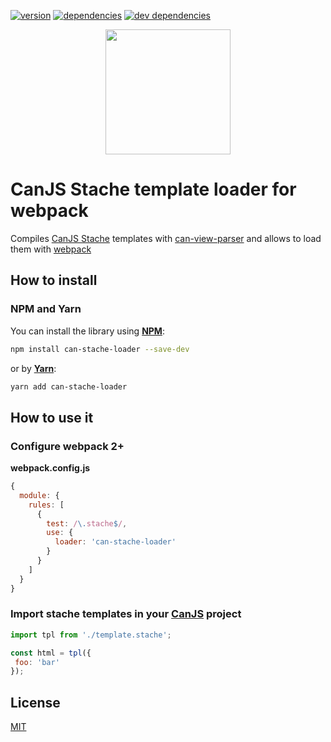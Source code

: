 [![version](https://img.shields.io/npm/v/can-stache-loader.svg)](https://www.npmjs.com/package/can-stache-loader)
[![dependencies](https://img.shields.io/david/macku/can-stache-loader.svg)](https://david-dm.org/macku/can-stache-loader)
[![dev dependencies](https://img.shields.io/david/dev/macku/can-stache-loader.svg)](https://david-dm.org/macku/can-stache-loader?type=dev)

<div align="center">
  <a href="https://github.com/webpack/webpack">
    <img width="200" height="200"
      src="https://webpack.js.org/assets/icon-square-big.svg">
  </a>
</div>

# CanJS Stache template loader for webpack

Compiles [CanJS Stache](https://github.com/canjs/can-stache) templates with [can-view-parser](https://github.com/canjs/can-view-parser) and allows to load them with [webpack](https://webpack.github.io/)


## How to install

### NPM and Yarn

You can install the library using [**NPM**](https://www.npmjs.com):

```bash
npm install can-stache-loader --save-dev
```

or by [**Yarn**](https://yarnpkg.com/):

```bash
yarn add can-stache-loader
```

## How to use it


### Configure webpack 2+

**webpack.config.js**

```js
{
  module: {
    rules: [
      {
        test: /\.stache$/,
        use: {
          loader: 'can-stache-loader'
        }
      }
    ]
  }
}
```

### Import stache templates in your [CanJS](https://canjs.com/) project

```js
import tpl from './template.stache';

const html = tpl({
 foo: 'bar'
});
```

## License
[MIT](https://opensource.org/licenses/MIT)
